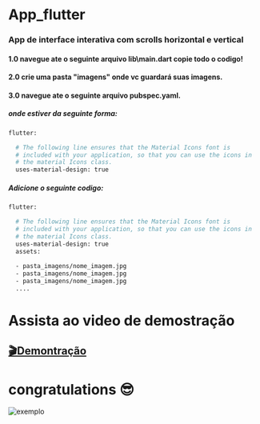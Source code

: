 # App_flutter
### App de interface interativa com scrolls horizontal e vertical 
#### 1.0  navegue ate o seguinte arquivo lib\main.dart copie todo o codigo!

#### 2.0  crie uma pasta "imagens" onde vc guardará suas imagens.
#### 3.0 navegue ate o seguinte arquivo pubspec.yaml.
##### onde estiver da seguinte forma:
```bash
flutter:

  # The following line ensures that the Material Icons font is
  # included with your application, so that you can use the icons in
  # the material Icons class.
  uses-material-design: true
```
##### Adicione o seguinte codigo:
```bash
flutter:

  # The following line ensures that the Material Icons font is
  # included with your application, so that you can use the icons in
  # the material Icons class.
  uses-material-design: true
  assets:
 
  - pasta_imagens/nome_imagem.jpg
  - pasta_imagens/nome_imagem.jpg
  - pasta_imagens/nome_imagem.jpg
  ....
```


# Assista ao video de demostração

## [🎬Demontração](https://drive.google.com/file/d/1NvPnE-zDVOHoLTRGYwc0uZwMOP_rxwDL/view?usp=drivesdk)


# congratulations 😎
![exemplo](https://gifburg.com/images/gifs/congratulations/gifs/0006.gif)
